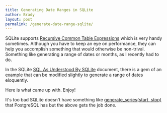```yaml
---
title: Generating Date Ranges in SQLite
author: Brady
layout: post
permalink: /generate-date-range-sqlite/
---
```


SQLite supports [Recursive Common Table Expressions](https://www.sqlite.org/lang_with.html#x1140) which is very handy sometimes.  Although you have to keep an eye on performance, they can help you accomplish something that would otherwise be non-trival.  Something like generating a range of dates or months, as I recently had to do.

In the SQLite [SQL As Understood By SQLite](http://www.sqlite.org/lang_with.html#rcex1) document, there is a gem of an example that can be modified slightly to generate a range of dates eloquently.

Here is what came up with.  Enjoy!

<script src="https://gist.github.com/bradymholt/cb43793ab1cc4d6f9a7c0c3d1a386736.js"></script>

It's too bad SQLite doesn't have something like [generate_series(start, stop)](http://www.postgresql.org/docs/9.1/static/functions-srf.html) that PostgreSQL has but the above gets the job done.